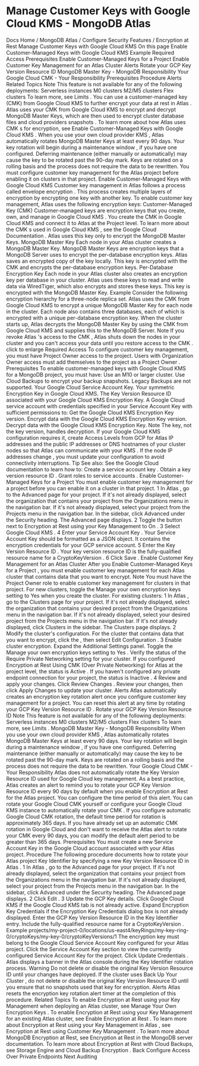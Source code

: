 # Manage Customer Keys with Google Cloud KMS - MongoDB Atlas


Docs Home / MongoDB Atlas / Configure Security Features / Encryption at Rest Manage Customer Keys with Google Cloud KMS On this page Enable Customer-Managed Keys with Google Cloud KMS Example Required Access Prerequisites Enable Customer-Managed Keys for a Project Enable Customer Key Management for an Atlas Cluster Alerts Rotate your GCP Key Version Resource ID MongoDB Master Key - MongoDB Responsibility Your Google Cloud CMK - Your Responsibility Prerequisites Procedure Alerts Related Topics Note This feature is not available for any of the following deployments: Serverless instances M0 clusters M2/M5 clusters Flex clusters To learn more, see Limits . You can use a customer-managed key (CMK) from Google Cloud KMS
to further encrypt your data at rest in Atlas . Atlas uses your CMK from Google Cloud KMS
to encrypt and decrypt MongoDB Master Keys, which are then
used to encrypt cluster database files and cloud providers snapshots . To learn more
about how Atlas uses CMK s for encryption,
see Enable Customer-Managed Keys with Google Cloud KMS . When you use your own cloud provider KMS , Atlas automatically rotates
MongoDB Master Keys at least every 90 days. Your key rotation will begin
during a maintenance window ,
if you have one configured. Deferring maintenance (either manually or automatically)
may cause the key to be rotated past the 90-day mark.
Keys are rotated on a
rolling basis and the process does not require the data to be rewritten. You must configure customer key management for the Atlas project
before enabling it on clusters in that project. Enable Customer-Managed Keys with Google Cloud KMS Customer key management in Atlas follows a process called envelope encryption .
This process creates multiple layers of encryption by encrypting one key with another
key. To enable customer key management, Atlas uses the following encryption keys: Customer-Managed Key (CMK) Customer-managed keys are encryption keys that you create, own,
and manage in Google Cloud KMS . You create the CMK in Google Cloud KMS and
connect it to Atlas at the Project level.
To learn more about the CMK s used in Google Cloud KMS , see the Google Cloud Documentation . Atlas uses this key only to encrypt the MongoDB Master Keys. MongoDB Master Key Each node in your Atlas cluster creates a MongoDB Master Key.
MongoDB Master Keys are encryption keys that a MongoDB Server uses to
encrypt the per-database encryption keys. Atlas saves an encrypted
copy of the key locally. This key is encrypted with the CMK and encrypts the per-database
encryption keys. Per-Database Encryption Key Each node in your Atlas cluster also creates an encryption key
per database in your cluster. Atlas uses these keys to
read and write data via WiredTiger, which also encrypts and stores these
keys. This key is encrypted with the MongoDB Master Key. Example Consider the following encryption hierarchy for a three-node replica set. Atlas uses the CMK from Google Cloud KMS to encrypt a unique
MongoDB Master Key for each node in the cluster. Each node also contains
three databases, each of which is encrypted with a unique
per-database encryption key. When the cluster starts up, Atlas decrypts the MongoDB Master Key by using the CMK from Google Cloud KMS and supplies this to the MongoDB Server. Note If you revoke Atlas 's access to the CMK , Atlas shuts down the
nodes in your cluster and you can't access your data until
you restore access to the CMK . click to enlarge Required Access To configure customer key management, you must have Project Owner access to the project. Users with Organization Owner access must add themselves to the
project as a Project Owner . Prerequisites To enable customer-managed keys with Google Cloud KMS for a MongoDB
project, you must have: Use an M10 or larger cluster. Use Cloud Backups to encrypt your backup snapshots. Legacy Backups are not supported. Your Google Cloud Service Account Key. Your symmetric Encryption Key in Google Cloud KMS. The Key Version Resource ID associated with your Google Cloud KMS
Encryption Key. A Google Cloud service account with credentials specified in your Service
Account Key with sufficient permissions to: Get the Google Cloud KMS Encryption Key version. Encrypt data with the Google Cloud KMS Encryption Key version. Decrypt data with the Google Cloud KMS Encryption Key. Note The key, not the key version, handles decryption. If your Google Cloud KMS configuration requires it, create Access
Levels from GCP for Atlas IP addresses and the public
IP addresses or DNS hostnames of your cluster nodes so that Atlas can communicate with your KMS . If the node IP addresses change , you must update your
configuration to avoid connectivity interruptions. Tip See also: See the Google Cloud documentation to learn how to: Create a service account key . Obtain a key version resource ID . Grant roles to service accounts . Enable Customer-Managed Keys for a Project You must enable customer key management for a project before you can
enable it on a cluster in that project. 1 In Atlas , go to the Advanced page for your project. If it's not already displayed, select the
organization that contains your project from the Organizations menu in the navigation bar. If it's not already displayed, select your project
from the Projects menu in the navigation bar. In the sidebar, click Advanced under
the Security heading. The Advanced page displays. 2 Toggle the button next to Encryption at Rest using your Key Management to On . 3 Select Google Cloud KMS . 4 Enter your Service Account Key . Your Service Account Key should be formatted as a JSON
object. It contains the encryption credentials for your GCP service
account. 5 Enter the Key Version Resource ID . Your key version resource ID is the fully-qualified resource name
for a CryptoKeyVersion . 6 Click Save . Enable Customer Key Management for an Atlas Cluster After you Enable Customer-Managed Keys for a Project , you must enable customer key
management for each Atlas cluster that contains data that you want
to encrypt. Note You must have the Project Owner role to
enable customer key management for clusters in that project. For new clusters, toggle the Manage your own encryption keys setting to Yes when you create the cluster. For existing clusters: 1 In Atlas , go to the Clusters page for your project. If it's not already displayed, select the organization that
contains your desired project from the Organizations menu in the
navigation bar. If it's not already displayed, select your desired project
from the Projects menu in the navigation bar. If it's not already displayed, click Clusters in the
sidebar. The Clusters page displays. 2 Modify the cluster's configuration. For the cluster that contains data that you want to encrypt, click the , then select Edit Configuration . 3 Enable cluster encryption. Expand the Additional Settings panel. Toggle the Manage your own encryption keys setting to Yes . Verify the status of the Require Private Networking setting for your cluster. If you configured Encryption at Rest Using CMK (Over Private
Networking) for Atlas at the project level, the status is Active . If you haven't configured any private
endpoint connection for your project, the status is Inactive . 4 Review and apply your changes. Click Review Changes . Review your changes, then click Apply Changes to update
your cluster. Alerts Atlas automatically creates an encryption key rotation alert once you configure customer key management for a project. You can reset this alert at any time by rotating your GCP Key Version Resource ID . Rotate your GCP Key Version Resource ID Note This feature is not available for any of the following deployments: Serverless instances M0 clusters M2/M5 clusters Flex clusters To learn more, see Limits . MongoDB Master Key - MongoDB Responsibility When you use your own cloud provider KMS , Atlas automatically rotates
MongoDB Master Keys at least every 90 days. Your key rotation will begin
during a maintenance window ,
if you have one configured. Deferring maintenance (either manually or automatically)
may cause the key to be rotated past the 90-day mark.
Keys are rotated on a
rolling basis and the process does not require the data to be rewritten. Your Google Cloud CMK - Your Responsibility Atlas does not automatically rotate the Key Version Resource ID
used for Google Cloud key management. As a best practice, Atlas creates an alert to remind you
to rotate your GCP Key Version Resource ID every 90 days by default when
you enable Encryption at Rest for the Atlas project. You can configure the time period of this alert. You can rotate your Google Cloud CMK yourself or configure your Google Cloud KMS instance to automatically rotate your CMK . If you configure automatic Google Cloud CMK rotation, the default
time period for rotation is approximately 365 days. If you have already set up an automatic CMK rotation in Google Cloud and
don't want to receive the Atlas alert to rotate your CMK every 90
days, you can modify the default alert period
to be greater than 365 days. Prerequisites You must create a new Service Account Key in the Google Cloud account
associated with your Atlas project. Procedure The following procedure documents how to rotate your Atlas project Key Identifier by specifying a new Key Version Resource ID in Atlas . 1 In Atlas , go to the Advanced page for your project. If it's not already displayed, select the
organization that contains your project from the Organizations menu in the navigation bar. If it's not already displayed, select your project
from the Projects menu in the navigation bar. In the sidebar, click Advanced under
the Security heading. The Advanced page displays. 2 Click Edit . 3 Update the GCP Key details. Click Google Cloud KMS if the Google Cloud KMS tab is not already active. Expand Encryption Key Credentials if the Encryption Key Credentials dialog box is not already
displayed. Enter the GCP Key Version Resource ID in the Key Identifier entry. Include the fully-qualified resource name for a CryptoKeyVersion . Example projects/my-project-0/locations/us-east4/keyRings/my-key-ring-0/cryptoKeys/my-key-0/cryptoKeyVersions/1 The encryption key must belong to the Google Cloud Service Account Key
configured for your Atlas project. Click the Service
Account Key section to view the currently configured Service
Account Key for the project. Click Update Credentials . Atlas displays a banner in the Atlas console during the
Key Identifier rotation process. Warning Do not delete or disable the original Key Version Resource ID until
your changes have deployed. If the cluster uses Back Up Your Cluster , do not delete
or disable the original Key Version Resource ID until you
ensure that no snapshots used that key for encryption. Alerts Atlas resets the encryption key rotation alert timer at the completion of this procedure. Related Topics To enable Encryption at Rest using your Key Management when deploying
an Atlas cluster, see Manage Your Own Encryption Keys . To enable Encryption at Rest using your Key Management for an
existing Atlas cluster, see Enable Encryption at Rest . To learn more about Encryption at Rest using your Key Management in Atlas , see Encryption at Rest using Customer Key Management . To learn more about MongoDB Encryption at Rest, see Encryption at Rest in
the MongoDB server documentation. To learn more about Encryption at Rest with Cloud Backups, see Storage Engine and Cloud Backup Encryption . Back Configure Access Over Private Endpoints Next Auditing
